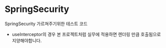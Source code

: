 # SpringSecurity
SpringSecurity 가르쳐주기위한 테스트 코드 

* useInterceptor의 경우 본 프로젝트처럼 실무에 적용하면 렌더링 만큼 호출됨으로 지양해야합니다.
